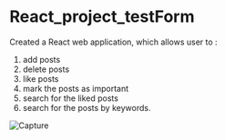 ﻿# React_project_testForm
 
 Created a React web application, which allows user to :
 1) add posts
 2) delete posts
 3) like posts
 4) mark the posts as important
 5) search for the liked posts 
 6) search for the posts by keywords.
 
 ![Capture](https://user-images.githubusercontent.com/55871427/80892941-bf624580-8cd6-11ea-83b1-5e0588f22a7c.PNG)
 
